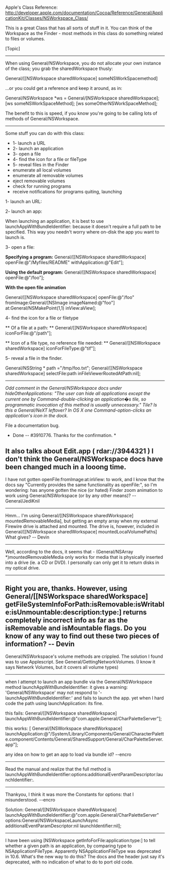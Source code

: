 

Apple's Class Reference: http://developer.apple.com/documentation/Cocoa/Reference/General/ApplicationKit/Classes/NSWorkspace_Class/

This is a great Class that has all sorts of stuff in it.  You can think of the Workspace as the Finder - most methods in this class do something related to files or volumes.

[Topic]

----

When using General/NSWorkspace, you do not allocate your own instance of the class; you grab the sharedWorkspace thusly:
    
General/[[NSWorkspace sharedWorkspace] someNSWorkSpacemethod]

 
...or you could get a reference and keep it around, as in:
    
General/NSWorkspace *ws = General/[NSWorkspace sharedWorkspace];
[ws someNSWorkSpaceMethod];
[ws someOtherNSWorkSpaceMethod];


The benefit to this is speed, if you know you're going to be calling lots of methods of General/NSWorkspace.
 
----
 
Some stuff you can do with this class:

  
* 1- launch a URL
* 2- launch an application
* 3- open a file
* 4- find the icon for a file or fileType
* 5- reveal files in the Finder
*  enumerate all local volumes
*  enumerate all removable volumes
*  eject removable volumes
*  check for running programs
*  receive notifications for programs quiting, launching


1- launch an URL:

2- launch an app:

When launching an application, it is best to use launchAppWithBundleIdentifier: because it doesn't require a full path to be specified. This way you needn't worry where on-disk the app you want to launch is.

3- open a file:

**Specifying a program:**
     General/[[NSWorkspace sharedWorkspace] openFile:@"/Myfiles/README" withApplication:@"Edit"]; 

**Using the default program:**
    General/[[NSWorkspace sharedWorkspace] openFile:@"/foo"];

**With the open file animation**
    
General/[[NSWorkspace sharedWorkspace] openFile:@"/foo" fromImage:General/[NSImage imageNamed:@"foo"] at:General/NSMakePoint(1,1) inView:aView];



4- find the icon for a file or filetype

** Of a file at a path: **
     General/[[NSWorkspace sharedWorkspace] iconForFile:@"/path"]; 



** Icon of a file type, no reference file needed: **
     General/[[NSWorkspace sharedWorkspace] iconForFileType:@"tif"]; 



5- reveal a file in the finder.
    
General/NSString * path ="/tmp/foo.txt";
General/[[NSWorkspace sharedWorkspace] selectFile:path inFileViewerRootedAtPath:nil];


----

*Odd comment in the General/NSWorkspace docs under hideOtherApplications: "The user can hide all applications except the current one by Command-double-clicking an application�s tile, so programmatic invocation of this method is usually unnecessary." Tile? Is this a General/NeXT leftover?  In OS X one Command-option-clicks an application's icon in the dock.*

File a documentation bug.

* Done -- #3910776. Thanks for the confirmation.  *

It also talks about Edit.app ( rdar://3944321 )  I don't think the General/NSWorkspace docs have been changed much in a looong time.
----
I have not gotten     openFile:fromImage:at:inView: to work, and I know that the docs say "Currently provides the same functionality as openFile:", so I'm wondering: has anyone gotten the nice (or hated) Finder zoom animation to work using General/NSWorkspace (or by any other means)? --General/JediKnil

----
Hmm... I'm using General/[[NSWorkspace sharedWorkspace] mountedRemovableMedia], but getting an empty array when my external Firewire drive is attached and mounted. The drive is, however, included in General/[[NSWorkspace sharedWorkspace] mountedLocalVolumePaths] What gives? -- Devin

----
Well, according to the docs, it seems that - (General/NSArray *)mountedRemovableMedia only works for media that is physically inserted into a drive (ie. a CD or DVD). I personally can only get it to return disks in my optical drive.

----
Right you are, thanks. However, using General/[[NSWorkspace sharedWorkspace] getFileSystemInfoForPath:isRemovable:isWritable:isUnmountable:description:type:] returns completely incorrect info as far as the isRemovable and isMountable flags. Do you know of any way to find out these two pieces of information? -- Devin
----
General/NSWorkspace's volume methods are crippled. The solution I found was to use Applescript. See General/GettingNetworkVolumes. (I know it says Network Volumes, but it covers all volume types)

----
when I attempt to launch an app bundle  via the General/NSWorkspace method launchAppWithBundleIdentifier: it gives a warning: 'General/NSWorkspace' may not respond to '-launchAppWithBundleIdentifier:' and fails to launch the app.
yet when I hard code the path using launchApplication: its fine.

this fails:     General/[[NSWorkspace sharedWorkspace] launchAppWithBundleIdentifier:@"com.apple.General/CharPaletteServer"];

this works: [    General/[NSWorkspace sharedWorkspace] launchApplication:@"/System/Library/Components/General/CharacterPalette.component/Contents/General/SharedSupport/General/CharPaletteServer.app"];

any idea on how to get an app to load via bundle id? --encro

----
Read the manual and realize that the full method is     launchAppWithBundleIdentifier:options:additionalEventParamDescriptor:launchIdentifier:.

----
Thankyou, I think it was more the Constants for options: that I misunderstood. --encro

Solution:
    General/[[NSWorkspace sharedWorkspace] launchAppWithBundleIdentifier:@"com.apple.General/CharPaletteServer" options:General/NSWorkspaceLaunchAsync additionalEventParamDescriptor:nil launchIdentifier:nil];

----
I have been using [NSWorkspace getInfoForFile:application:type:] to tell whether a given path is an application, by comparing type to NSApplicationFileType.  Apparently NSApplicationFileType was deprecated in 10.6.  What's the new way to do this?  The docs and the header just say it's deprecated, with no indication of what to do to port old code.